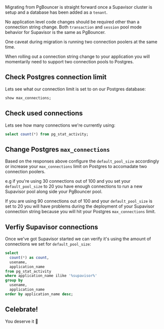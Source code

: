 Migrating from PgBouncer is straight forward once a Supavisor cluster is setup and a database has been added as a `tenant`.

No application level code changes should be required other than a connection string change. Both `transaction` and `session` pool mode behavior for Supavisor is the same as PgBouncer.

One caveat during migration is running two connection poolers at the same time.

When rolling out a connection string change to your application you will momentarily need to support two connection pools to Postgres.

## Check Postgres connection limit

Lets see what our connection limit is set to on our Postgres database:

```sql
show max_connections;
```

## Check used connections

Lets see how many connections we're currently using:

```sql
select count(*) from pg_stat_activity;
```

## Change Postgres `max_connections`

Based on the responses above configure the `default_pool_size` accordingly or increase your `max_connections` limit on Postgres to accomadate two connection poolers.

e.g if you're using 30 connections out of 100 and you set your `default_pool_size` to 20 you have enough connections to run a new Supavisor pool along side your PgBouncer pool.

If you are using 90 connections out of 100 and your `default_pool_size` is set to 20 you will have problems during the deployment of your Supavisor connection string because you will hit your Postgres `max_connections` limit.

## Verfiy Supavisor connections

Once we've got Supavisor started we can verify it's using the amount of connections we set for `default_pool_size`:

```sql
select
  count(*) as count,
  usename,
  application_name
from pg_stat_activity
where application_name ilike '%supavisor%'
group by
  usename,
  application_name
order by application_name desc;
```

## Celebrate!

You deserve it 🤙
